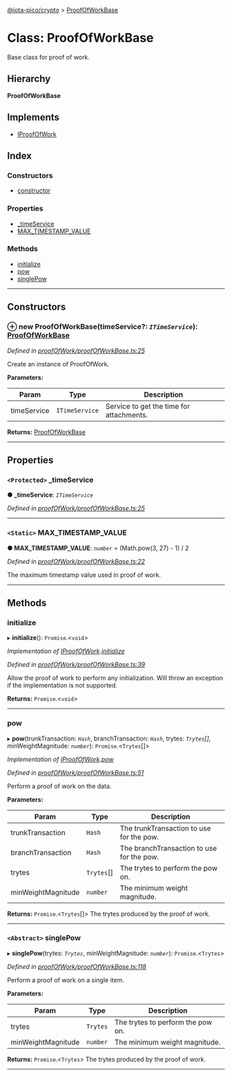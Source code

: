 [@iota-pico/crypto](../README.md) > [ProofOfWorkBase](../classes/proofofworkbase.md)

# Class: ProofOfWorkBase

Base class for proof of work.

## Hierarchy

**ProofOfWorkBase**

## Implements

* [IProofOfWork](../interfaces/iproofofwork.md)

## Index

### Constructors

* [constructor](proofofworkbase.md#constructor)

### Properties

* [_timeService](proofofworkbase.md#_timeservice)
* [MAX_TIMESTAMP_VALUE](proofofworkbase.md#max_timestamp_value)

### Methods

* [initialize](proofofworkbase.md#initialize)
* [pow](proofofworkbase.md#pow)
* [singlePow](proofofworkbase.md#singlepow)

---

## Constructors

<a id="constructor"></a>

### ⊕ **new ProofOfWorkBase**(timeService?: *`ITimeService`*): [ProofOfWorkBase](proofofworkbase.md)

*Defined in [proofOfWork/proofOfWorkBase.ts:25](https://github.com/iota-pico/crypto/blob/334d008/src/proofOfWork/proofOfWorkBase.ts#L25)*

Create an instance of ProofOfWork.

**Parameters:**

| Param | Type | Description |
| ------ | ------ | ------ |
| timeService | `ITimeService`   |  Service to get the time for attachments. |

**Returns:** [ProofOfWorkBase](proofofworkbase.md)

---

## Properties

<a id="_timeservice"></a>

### `<Protected>` _timeService

**●  _timeService**:  *`ITimeService`* 

*Defined in [proofOfWork/proofOfWorkBase.ts:25](https://github.com/iota-pico/crypto/blob/334d008/src/proofOfWork/proofOfWorkBase.ts#L25)*

___

<a id="max_timestamp_value"></a>

### `<Static>` MAX_TIMESTAMP_VALUE

**●  MAX_TIMESTAMP_VALUE**:  *`number`*  =  (Math.pow(3, 27) - 1) / 2

*Defined in [proofOfWork/proofOfWorkBase.ts:22](https://github.com/iota-pico/crypto/blob/334d008/src/proofOfWork/proofOfWorkBase.ts#L22)*

The maximum timestamp value used in proof of work.

___

## Methods

<a id="initialize"></a>

###  initialize

▸ **initialize**(): `Promise`.<`void`>

*Implementation of [IProofOfWork](../interfaces/iproofofwork.md).[initialize](../interfaces/iproofofwork.md#initialize)*

*Defined in [proofOfWork/proofOfWorkBase.ts:39](https://github.com/iota-pico/crypto/blob/334d008/src/proofOfWork/proofOfWorkBase.ts#L39)*

Allow the proof of work to perform any initialization. Will throw an exception if the implementation is not supported.

**Returns:** `Promise`.<`void`>

___

<a id="pow"></a>

###  pow

▸ **pow**(trunkTransaction: *`Hash`*, branchTransaction: *`Hash`*, trytes: *`Trytes`[]*, minWeightMagnitude: *`number`*): `Promise`.<`Trytes`[]>

*Implementation of [IProofOfWork](../interfaces/iproofofwork.md).[pow](../interfaces/iproofofwork.md#pow)*

*Defined in [proofOfWork/proofOfWorkBase.ts:51](https://github.com/iota-pico/crypto/blob/334d008/src/proofOfWork/proofOfWorkBase.ts#L51)*

Perform a proof of work on the data.

**Parameters:**

| Param | Type | Description |
| ------ | ------ | ------ |
| trunkTransaction | `Hash`   |  The trunkTransaction to use for the pow. |
| branchTransaction | `Hash`   |  The branchTransaction to use for the pow. |
| trytes | `Trytes`[]   |  The trytes to perform the pow on. |
| minWeightMagnitude | `number`   |  The minimum weight magnitude. |

**Returns:** `Promise`.<`Trytes`[]>
The trytes produced by the proof of work.

___

<a id="singlepow"></a>

### `<Abstract>` singlePow

▸ **singlePow**(trytes: *`Trytes`*, minWeightMagnitude: *`number`*): `Promise`.<`Trytes`>

*Defined in [proofOfWork/proofOfWorkBase.ts:118](https://github.com/iota-pico/crypto/blob/334d008/src/proofOfWork/proofOfWorkBase.ts#L118)*

Perform a proof of work on a single item.

**Parameters:**

| Param | Type | Description |
| ------ | ------ | ------ |
| trytes | `Trytes`   |  The trytes to perform the pow on. |
| minWeightMagnitude | `number`   |  The minimum weight magnitude. |

**Returns:** `Promise`.<`Trytes`>
The trytes produced by the proof of work.

___

